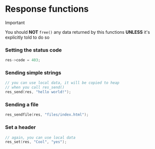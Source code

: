 # Response functions 
> [!IMPORTANT]  
> You should **NOT** `free()` any data returned by this functions
> **UNLESS** it's explicitly told to do so 

### Setting the status code  
```c
res->code = 403;
```

### Sending simple strings
```c
// you can use local data, it will be copied to heap
// when you call res_send()
res_send(res, "hello world!");
```

### Sending a file
```c
res_sendfile(res, "files/index.html");
```

### Set a header
```c
// again, you can use local data
res_set(res, "Cool", "yes");
```
